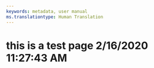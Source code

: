 ```yaml
---
keywords: metadata, user manual
ms.translationtype: Human Translation
---
```

# this is a test page 2/16/2020 11:27:43 AM